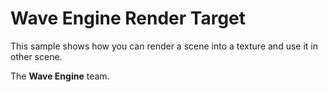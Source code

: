# Wave Engine Render Target

This sample shows how you can render a scene into a texture and use it in other scene. 
  

The **Wave Engine** team. 